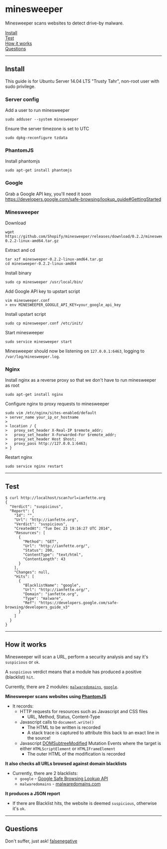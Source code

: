 minesweeper
===========

Minesweeper scans websites to detect drive-by malware.

[Install](#install)  
[Test](#test)  
[How it works](#howitworks)  
[Questions](#questions)  

----------------------------------------------------

## <a name="install"></a> Install

This guide is for Ubuntu Server 14.04 LTS "Trusty Tahr", non-root user with sudo privilege.

### Server config

Add a user to run minesweeper
```
sudo adduser --system minesweeper
```

Ensure the server timezone is set to UTC
```
sudo dpkg-reconfigure tzdata
```

### PhantomJS

Install phantomjs
```
sudo apt-get install phantomjs
```

### Google

Grab a Google API key, you'll need it soon  
https://developers.google.com/safe-browsing/lookup_guide#GettingStarted

### Minesweeper

Download
```
wget https://github.com/Shopify/minesweeper/releases/download/0.2.2/minesweeper-0.2.2-linux-amd64.tar.gz
```

Extract and cd
```
tar xzf minesweeper-0.2.2-linux-amd64.tar.gz
cd minesweeper-0.2.2-linux-amd64
```

Install binary
```
sudo cp minesweeper /usr/local/bin/
```

Add Google API key to upstart script
```
vim minesweeper.conf
> env MINESWEEPER_GOOGLE_API_KEY=your_google_api_key
```

Install upstart script
```
sudo cp minesweeper.conf /etc/init/
```

Start minesweeper
```
sudo service minesweeper start
```

Minesweeper should now be listening on `127.0.0.1:6463`, logging to `/var/log/minesweeper.log`.

### Nginx

Install nginx as a reverse proxy so that we don't have to run minesweeper as root
```
sudo apt-get install nginx
```

Configure nginx to proxy requests to minesweeper
```
sudo vim /etc/nginx/sites-enabled/default
> server_name your_ip_or_hostname
>
> location / {
>   proxy_set_header X-Real-IP $remote_addr;
>   proxy_set_header X-Forwarded-For $remote_addr;
>   proxy_set_header Host $host;
>   proxy_pass http://127.0.0.1:6463;
> }
```

Restart nginx
```
sudo service nginx restart
```

----------------------------------------------------

## <a name="test"></a> Test

```
$ curl http://localhost/scan?url=ianfette.org
{
  "Verdict": "suspicious",
  "Report": {
    "Id": "",
    "Url": "http://ianfette.org",
    "Verdict": "suspicious",
    "CreatedAt": "Tue Dec 23 19:16:27 UTC 2014",
    "Resources": [
      {
        "Method": "GET",
        "Url": "http://ianfette.org/",
        "Status": 200,
        "ContentType": "text/html",
        "ContentLength": 43
      }
    ],
    "Changes": null,
    "Hits": [
      {
        "BlacklistName": "google",
        "Url": "http://ianfette.org/",
        "Domain": "ianfette.org",
        "Type": "malware",
        "Ref": "https://developers.google.com/safe-browsing/developers_guide_v3"
      }
    ]
  }
}
```

----------------------------------------------------

## <a name="howitworks"></a> How it works

Minesweeper will scan a URL, perform a security analysis and say it's `suspicious` or `ok`.

A `suspicious` verdict means that a module has produced a positive (blacklist) `hit`.

Currently, there are 2 modules: [`malwaredomains`](blacklist/malwaredomains.go), [`google`](blacklist/google.go).

**Minesweeper scans websites using [PhantomJS](http://phantomjs.org/)**

* It records:
  * HTTP requests for resources such as Javascript and CSS files
    * URL, Method, Status, Content-Type
  * Javascript calls to `document.write()`
    * The HTML to be written is recorded
    * A stack trace is captured to attribute this back to an exact line in the source!
  * Javascript [DOMSubtreeModified](http://www.w3.org/TR/DOM-Level-3-Events/#event-type-DOMSubtreeModified) Mutation Events where the target is either `HTMLScriptElement` or `HTMLIFrameElement`
    * The outer HTML of the modification is recorded

**It also checks all URLs browsed against domain blacklists**
  * Currently, there are 2 blacklists:
      * ```google``` - [Google Safe Browsing Lookup API](https://developers.google.com/safe-browsing/lookup_guide)
      * ```malwaredomains``` - [malwaredomains.com](http://www.malwaredomains.com/)

**It produces a JSON report**
* If there are Blacklist hits, the website is deemed `suspicious`, otherwise it's `ok`.

----------------------------------------------------

## <a name="questions"></a> Questions

Don't suffer, just ask! [falsenegative](https://github.com/falsenegative)
